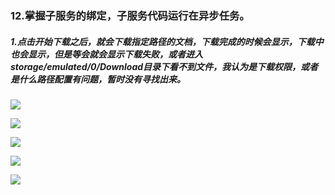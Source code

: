 ### 12.掌握子服务的绑定，子服务代码运行在异步任务。

##### 1.点击开始下载之后，就会下载指定路径的文档，下载完成的时候会显示，下载中也会显示，但是等会就会显示下载失败，或者进入storage/emulated/0/Download目录下看不到文件，我认为是下载权限，或者是什么路径配置有问题，暂时没有寻找出来。

![](https://github.com/TomHardyWu/2018118148_Android/blob/master/12TwethHomeWork/img12/01.png)

![](https://github.com/TomHardyWu/2018118148_Android/blob/master/12TwethHomeWork/img12/02.png)

![](https://github.com/TomHardyWu/2018118148_Android/blob/master/12TwethHomeWork/img12/03.png)

![](https://github.com/TomHardyWu/2018118148_Android/blob/master/12TwethHomeWork/img12/04.png)

![](https://github.com/TomHardyWu/2018118148_Android/blob/master/12TwethHomeWork/img12/05.png)